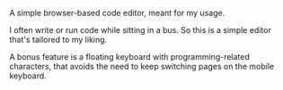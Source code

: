 A simple browser-based code editor, meant for my usage.

I often write or run code while sitting in a bus. So this is a simple editor that's tailored to my liking.

A bonus feature is a floating keyboard with programming-related characters, that avoids the need to keep switching pages on the mobile keyboard.
